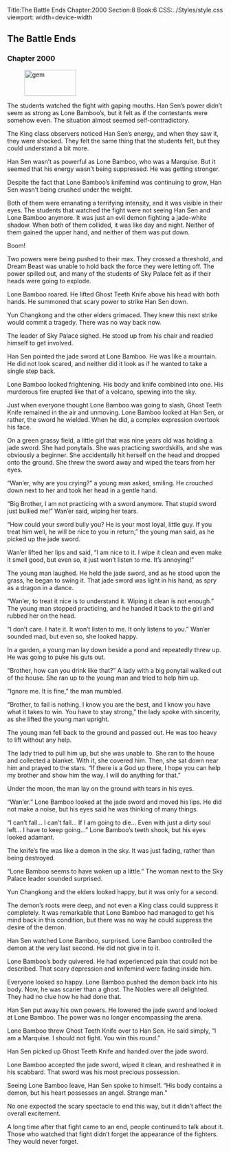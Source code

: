 Title:The Battle Ends 
Chapter:2000 
Section:8 
Book:6 
CSS:../Styles/style.css 
viewport: width=device-width
  
## The Battle Ends
### Chapter 2000
  
<figure>
	<img src="../Images/gem.gif" alt="gem" id="gem" width="120" height="60" />
</figure>
  

  
The students watched the fight with gaping mouths. Han Sen’s power didn’t seem as strong as Lone Bamboo’s, but it felt as if the contestants were somehow even. The situation almost seemed self-contradictory.

The King class observers noticed Han Sen’s energy, and when they saw it, they were shocked. They felt the same thing that the students felt, but they could understand a bit more.

Han Sen wasn’t as powerful as Lone Bamboo, who was a Marquise. But it seemed that his energy wasn’t being suppressed. He was getting stronger.

Despite the fact that Lone Bamboo’s knifemind was continuing to grow, Han Sen wasn’t being crushed under the weight.

Both of them were emanating a terrifying intensity, and it was visible in their eyes. The students that watched the fight were not seeing Han Sen and Lone Bamboo anymore. It was just an evil demon fighting a jade-white shadow. When both of them collided, it was like day and night. Neither of them gained the upper hand, and neither of them was put down.

Boom!

Two powers were being pushed to their max. They crossed a threshold, and Dream Beast was unable to hold back the force they were letting off. The power spilled out, and many of the students of Sky Palace felt as if their heads were going to explode.

Lone Bamboo roared. He lifted Ghost Teeth Knife above his head with both hands. He summoned that scary power to strike Han Sen down.

Yun Changkong and the other elders grimaced. They knew this next strike would commit a tragedy. There was no way back now.

The leader of Sky Palace sighed. He stood up from his chair and readied himself to get involved.

Han Sen pointed the jade sword at Lone Bamboo. He was like a mountain. He did not look scared, and neither did it look as if he wanted to take a single step back.

Lone Bamboo looked frightening. His body and knife combined into one. His murderous fire erupted like that of a volcano, spewing into the sky.

Just when everyone thought Lone Bamboo was going to slash, Ghost Teeth Knife remained in the air and unmoving. Lone Bamboo looked at Han Sen, or rather, the sword he wielded. When he did, a complex expression overtook his face.

On a green grassy field, a little girl that was nine years old was holding a jade sword. She had ponytails. She was practicing swordskills, and she was obviously a beginner. She accidentally hit herself on the head and dropped onto the ground. She threw the sword away and wiped the tears from her eyes.

“Wan’er, why are you crying?” a young man asked, smiling. He crouched down next to her and took her head in a gentle hand.

“Big Brother, I am not practicing with a sword anymore. That stupid sword just bullied me!” Wan’er said, wiping her tears.

“How could your sword bully you? He is your most loyal, little guy. If you treat him well, he will be nice to you in return,” the young man said, as he picked up the jade sword.

Wan’er lifted her lips and said, “I am nice to it. I wipe it clean and even make it smell good, but even so, it just won’t listen to me. It’s annoying!”

The young man laughed. He held the jade sword, and as he stood upon the grass, he began to swing it. That jade sword was light in his hand, as spry as a dragon in a dance.

“Wan’er, to treat it nice is to understand it. Wiping it clean is not enough.” The young man stopped practicing, and he handed it back to the girl and rubbed her on the head.

“I don’t care. I hate it. It won’t listen to me. It only listens to you.” Wan’er sounded mad, but even so, she looked happy.

In a garden, a young man lay down beside a pond and repeatedly threw up. He was going to puke his guts out.

“Brother, how can you drink like that?” A lady with a big ponytail walked out of the house. She ran up to the young man and tried to help him up.

“Ignore me. It is fine,” the man mumbled.

“Brother, to fail is nothing. I know you are the best, and I know you have what it takes to win. You have to stay strong,” the lady spoke with sincerity, as she lifted the young man upright.

The young man fell back to the ground and passed out. He was too heavy to lift without any help.

The lady tried to pull him up, but she was unable to. She ran to the house and collected a blanket. With it, she covered him. Then, she sat down near him and prayed to the stars. “If there is a God up there, I hope you can help my brother and show him the way. I will do anything for that.”

Under the moon, the man lay on the ground with tears in his eyes.

“Wan’er.” Lone Bamboo looked at the jade sword and moved his lips. He did not make a noise, but his eyes said he was thinking of many things.

“I can’t fall… I can’t fall… If I am going to die… Even with just a dirty soul left… I have to keep going…” Lone Bamboo’s teeth shook, but his eyes looked adamant.

The knife’s fire was like a demon in the sky. It was just fading, rather than being destroyed.

“Lone Bamboo seems to have woken up a little.” The woman next to the Sky Palace leader sounded surprised.

Yun Changkong and the elders looked happy, but it was only for a second.

The demon’s roots were deep, and not even a King class could suppress it completely. It was remarkable that Lone Bamboo had managed to get his mind back in this condition, but there was no way he could suppress the desire of the demon.

Han Sen watched Lone Bamboo, surprised. Lone Bamboo controlled the demon at the very last second. He did not give in to it.

Lone Bamboo’s body quivered. He had experienced pain that could not be described. That scary depression and knifemind were fading inside him.

Everyone looked so happy. Lone Bamboo pushed the demon back into his body. Now, he was scarier than a ghost. The Nobles were all delighted. They had no clue how he had done that.

Han Sen put away his own powers. He lowered the jade sword and looked at Lone Bamboo. The power was no longer encompassing the arena.

Lone Bamboo threw Ghost Teeth Knife over to Han Sen. He said simply, “I am a Marquise. I should not fight. You win this round.”

Han Sen picked up Ghost Teeth Knife and handed over the jade sword.

Lone Bamboo accepted the jade sword, wiped it clean, and resheathed it in his scabbard. That sword was his most precious possession.

Seeing Lone Bamboo leave, Han Sen spoke to himself. “His body contains a demon, but his heart possesses an angel. Strange man.”

No one expected the scary spectacle to end this way, but it didn’t affect the overall excitement.

A long time after that fight came to an end, people continued to talk about it. Those who watched that fight didn’t forget the appearance of the fighters. They would never forget.